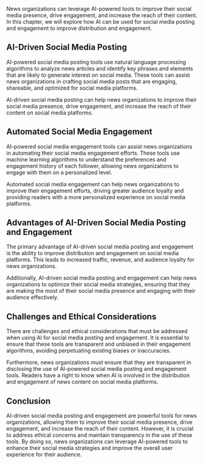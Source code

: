 
News organizations can leverage AI-powered tools to improve their social media presence, drive engagement, and increase the reach of their content. In this chapter, we will explore how AI can be used for social media posting and engagement to improve distribution and engagement.

## AI-Driven Social Media Posting

AI-powered social media posting tools use natural language processing algorithms to analyze news articles and identify key phrases and elements that are likely to generate interest on social media. These tools can assist news organizations in crafting social media posts that are engaging, shareable, and optimized for social media platforms.

AI-driven social media posting can help news organizations to improve their social media presence, drive engagement, and increase the reach of their content on social media platforms.

## Automated Social Media Engagement

AI-powered social media engagement tools can assist news organizations in automating their social media engagement efforts. These tools use machine learning algorithms to understand the preferences and engagement history of each follower, allowing news organizations to engage with them on a personalized level.

Automated social media engagement can help news organizations to improve their engagement efforts, driving greater audience loyalty and providing readers with a more personalized experience on social media platforms.

## Advantages of AI-Driven Social Media Posting and Engagement

The primary advantage of AI-driven social media posting and engagement is the ability to improve distribution and engagement on social media platforms. This leads to increased traffic, revenue, and audience loyalty for news organizations.

Additionally, AI-driven social media posting and engagement can help news organizations to optimize their social media strategies, ensuring that they are making the most of their social media presence and engaging with their audience effectively.

## Challenges and Ethical Considerations

There are challenges and ethical considerations that must be addressed when using AI for social media posting and engagement. It is essential to ensure that these tools are transparent and unbiased in their engagement algorithms, avoiding perpetuating existing biases or inaccuracies.

Furthermore, news organizations must ensure that they are transparent in disclosing the use of AI-powered social media posting and engagement tools. Readers have a right to know when AI is involved in the distribution and engagement of news content on social media platforms.

## Conclusion

AI-driven social media posting and engagement are powerful tools for news organizations, allowing them to improve their social media presence, drive engagement, and increase the reach of their content. However, it is crucial to address ethical concerns and maintain transparency in the use of these tools. By doing so, news organizations can leverage AI-powered tools to enhance their social media strategies and improve the overall user experience for their audience.
